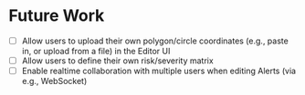 # Future Work

- [ ] Allow users to upload their own polygon/circle coordinates (e.g., paste in, or upload from a file) in the Editor UI
- [ ] Allow users to define their own risk/severity matrix
- [ ] Enable realtime collaboration with multiple users when editing Alerts (via e.g., WebSocket)
